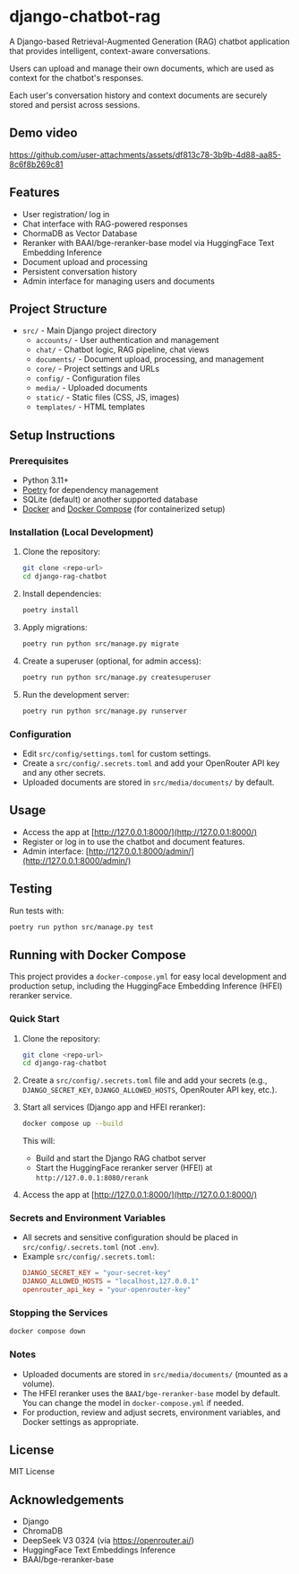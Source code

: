 # django-chatbot-rag

A Django-based Retrieval-Augmented Generation (RAG) chatbot application that provides intelligent, context-aware conversations.

Users can upload and manage their own documents, which are used as context for the chatbot's responses.

Each user's conversation history and context documents are securely stored and persist across sessions.

## Demo video

https://github.com/user-attachments/assets/df813c78-3b9b-4d88-aa85-8c6f8b269c81

## Features

- User registration/ log in
- Chat interface with RAG-powered responses
- ChormaDB as Vector Database
- Reranker with BAAI/bge-reranker-base model via HuggingFace Text Embedding Inference  
- Document upload and processing
- Persistent conversation history
- Admin interface for managing users and documents

## Project Structure

- `src/` - Main Django project directory
  - `accounts/` - User authentication and management
  - `chat/` - Chatbot logic, RAG pipeline, chat views
  - `documents/` - Document upload, processing, and management
  - `core/` - Project settings and URLs
  - `config/` - Configuration files
  - `media/` - Uploaded documents
  - `static/` - Static files (CSS, JS, images)
  - `templates/` - HTML templates

## Setup Instructions

### Prerequisites

- Python 3.11+
- [Poetry](https://python-poetry.org/) for dependency management
- SQLite (default) or another supported database
- [Docker](https://docs.docker.com/get-docker/) and [Docker Compose](https://docs.docker.com/compose/) (for containerized setup)

### Installation (Local Development)

1. Clone the repository:
   ```bash
   git clone <repo-url>
   cd django-rag-chatbot
   ```
2. Install dependencies:
   ```bash
   poetry install
   ```
3. Apply migrations:
   ```bash
   poetry run python src/manage.py migrate
   ```
4. Create a superuser (optional, for admin access):
   ```bash
   poetry run python src/manage.py createsuperuser
   ```
5. Run the development server:
   ```bash
   poetry run python src/manage.py runserver
   ```

### Configuration

- Edit `src/config/settings.toml` for custom settings.
- Create a `src/config/.secrets.toml` and add your OpenRouter API key and any other secrets.
- Uploaded documents are stored in `src/media/documents/` by default.

## Usage

- Access the app at [http://127.0.0.1:8000/](http://127.0.0.1:8000/)
- Register or log in to use the chatbot and document features.
- Admin interface: [http://127.0.0.1:8000/admin/](http://127.0.0.1:8000/admin/)

## Testing

Run tests with:

```bash
poetry run python src/manage.py test
```

## Running with Docker Compose

This project provides a `docker-compose.yml` for easy local development and production setup, including the HuggingFace Embedding Inference (HFEI) reranker service.

### Quick Start

1. Clone the repository:
   ```bash
   git clone <repo-url>
   cd django-rag-chatbot
   ```
2. Create a `src/config/.secrets.toml` file and add your secrets (e.g., `DJANGO_SECRET_KEY`, `DJANGO_ALLOWED_HOSTS`, OpenRouter API key, etc.).
3. Start all services (Django app and HFEI reranker):

   ```bash
   docker compose up --build
   ```

   This will:

   - Build and start the Django RAG chatbot server
   - Start the HuggingFace reranker server (HFEI) at `http://127.0.0.1:8080/rerank`

4. Access the app at [http://127.0.0.1:8000/](http://127.0.0.1:8000/)

### Secrets and Environment Variables

- All secrets and sensitive configuration should be placed in `src/config/.secrets.toml` (not `.env`).
- Example `src/config/.secrets.toml`:
  ```toml
  DJANGO_SECRET_KEY = "your-secret-key"
  DJANGO_ALLOWED_HOSTS = "localhost,127.0.0.1"
  openrouter_api_key = "your-openrouter-key"
  ```

### Stopping the Services

```bash
docker compose down
```

### Notes

- Uploaded documents are stored in `src/media/documents/` (mounted as a volume).
- The HFEI reranker uses the `BAAI/bge-reranker-base` model by default. You can change the model in `docker-compose.yml` if needed.
- For production, review and adjust secrets, environment variables, and Docker settings as appropriate.

## License

MIT License

## Acknowledgements

- Django
- ChromaDB
- DeepSeek V3 0324 (via https://openrouter.ai/)
- HuggingFace Text Embeddings Inference
- BAAI/bge-reranker-base
